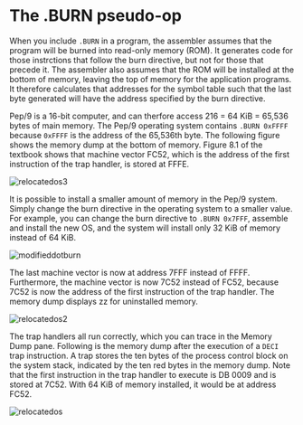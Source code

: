 # The .BURN pseudo-op

When you include `.BURN` in a program, the assembler assumes that the program will be burned into read-only memory (ROM).
It generates code for those instrctions that follow the burn directive, but not for those that precede it.
The assembler also assumes that the ROM will be installed at the bottom of memory, leaving the top of memory for the application programs.
It therefore calculates that addresses for the symbol table such that the last byte generated will have the address specified by the burn directive.

Pep/9 is a 16-bit computer, and can therfore access 216 = 64 KiB = 65,536 bytes of main memory.
The Pep/9 operating system contains `.BURN 0xFFFF` because `0xFFFF` is the address of the 65,536th byte.
The following figure shows the memory dump at the bottom of memory.
Figure 8.1 of the textbook shows that machine vector FC52, which is the address of the first instruction of the trap handler, is stored at FFFE.

![relocatedos3](qrc:/help-asm/images/relocatedos3.png)

It is possible to install a smaller amount of memory in the Pep/9 system.
Simply change the burn directive in the operating system to a smaller value.
For example, you can change the burn directive to `.BURN 0x7FFF`, assemble and install the new OS, and the system will install only 32 KiB of memory instead of 64 KiB.

![modifieddotburn](qrc:/help-asm/images/modifieddotburn.png)

The last machine vector is now at address 7FFF instead of FFFF.
Furthermore, the machine vector is now 7C52 instead of FC52, because 7C52 is now the address of the first instruction of the trap handler.
The memory dump displays zz for uninstalled memory.

![relocatedos2](qrc:/help-asm/images/relocatedos2.png)

The trap handlers all run correctly, which you can trace in the Memory Dump pane.
Following is the memory dump after the execution of a `DECI` trap instruction.
A trap stores the ten bytes of the process control block on the system stack, indicated by the ten red bytes in the memory dump.
Note that the first instruction in the trap handler to execute is DB 0009 and is stored at 7C52. With 64 KiB of memory installed, it would be at address FC52.

![relocatedos](qrc:/help-asm/images/relocatedos.png)
